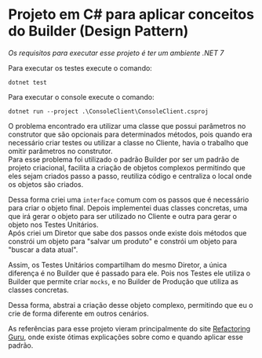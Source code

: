 # Projeto em C# para aplicar conceitos do Builder (Design Pattern)

_Os requisitos para executar esse projeto é ter um ambiente .NET 7_

Para executar os testes execute o comando:
```
dotnet test
```

Para executar o console execute o comando:
```
dotnet run --project .\ConsoleClient\ConsoleClient.csproj
```

O problema encontrado era utilizar uma classe que possui parâmetros no construtor que são opcionais para determinados métodos, pois quando era necessário criar testes ou utilizar a classe no Cliente, havia o trabalho que omitir parâmetros no construtor.  
Para esse problema foi utilizado o padrão Builder por ser um padrão de projeto criacional, facilita a criação de objetos complexos permitindo que eles sejam criados passo a passo, reutiliza código e centraliza o local onde os objetos são criados.

Dessa forma criei uma `interface` comum com os passos que é necessário para criar o objeto final. Depois implementei duas classes concretas, uma que irá gerar o objeto para ser utilizado no Cliente e outra para gerar o objeto nos Testes Unitários.  
Após criei um Diretor que sabe dos passos onde existe dois métodos que constrói um objeto para "salvar um produto" e constrói um objeto para "buscar a data atual".  

Assim, os Testes Unitários compartilham do mesmo Diretor, a única diferença é no Builder que é passado para ele. Pois nos Testes ele utiliza o Builder que permite criar `mocks`, e no Builder de Produção que utiliza as classes concretas.

Dessa forma, abstrai a criação desse objeto complexo, permitindo que eu o crie de forma diferente em outros cenários.

As referências para esse projeto vieram principalmente do site [Refactoring Guru](https://refactoring.guru/design-patterns/builder), onde existe ótimas explicações sobre como e quando aplicar esse padrão.
